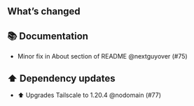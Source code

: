 ## What’s changed

## 📚 Documentation

- Minor fix in About section of README @nextguyover (#75)

## ⬆️ Dependency updates

- ⬆️ Upgrades Tailscale to 1.20.4 @nodomain (#77)

